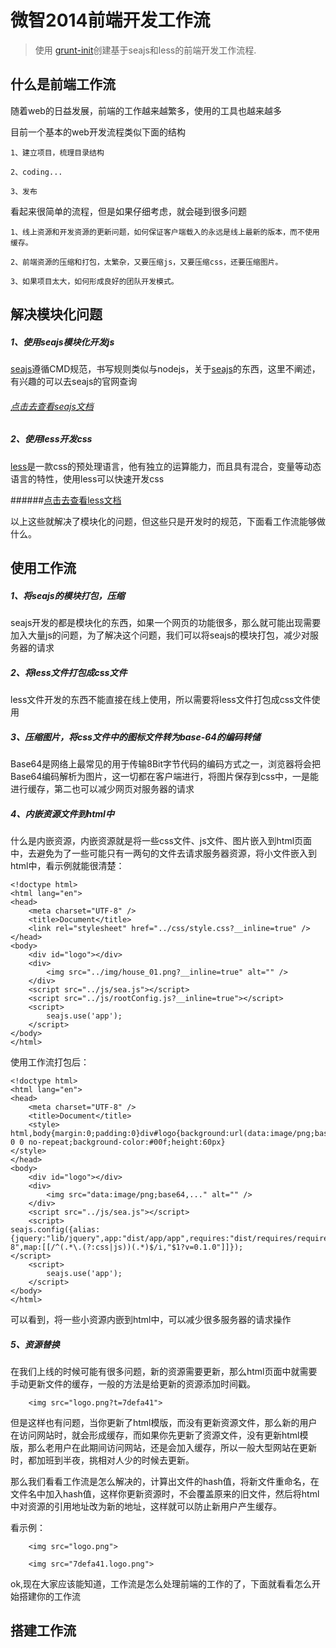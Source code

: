 # 微智2014前端开发工作流

> 使用 [grunt-init][]创建基于seajs和less的前端开发工作流程.

[grunt-init]: http://gruntjs.com/project-scaffolding

## 什么是前端工作流
随着web的日益发展，前端的工作越来越繁多，使用的工具也越来越多

目前一个基本的web开发流程类似下面的结构

```
1、建立项目，梳理目录结构

2、coding...

3、发布
```

看起来很简单的流程，但是如果仔细考虑，就会碰到很多问题

```
1、线上资源和开发资源的更新问题，如何保证客户端载入的永远是线上最新的版本，而不使用缓存。

2、前端资源的压缩和打包，太繁杂，又要压缩js，又要压缩css，还要压缩图片。

3、如果项目太大，如何形成良好的团队开发模式。
```

## 解决模块化问题

##### 1、使用seajs模块化开发js

[seajs][]遵循CMD规范，书写规则类似与nodejs，关于[seajs][]的东西，这里不阐述，有兴趣的可以去seajs的官网查询

###### [点击去查看seajs文档][] 

[seajs]: http://seajs.org/docs/
[点击去查看seajs文档]: http://seajs.org/docs/

##### 2、使用less开发css

[less][]是一款css的预处理语言，他有独立的运算能力，而且具有混合，变量等动态语言的特性，使用less可以快速开发css

######[点击去查看less文档][]

[less]:http://www.lesscss.net/
[点击去查看less文档]:http://www.lesscss.net/

以上这些就解决了模块化的问题，但这些只是开发时的规范，下面看工作流能够做什么。

## 使用工作流

##### 1、将seajs的模块打包，压缩

seajs开发的都是模块化的东西，如果一个网页的功能很多，那么就可能出现需要加入大量js的问题，为了解决这个问题，我们可以将seajs的模块打包，减少对服务器的请求

##### 2、将less文件打包成css文件

less文件开发的东西不能直接在线上使用，所以需要将less文件打包成css文件使用

##### 3、压缩图片，将css文件中的图标文件转为base-64的编码转储

Base64是网络上最常见的用于传输8Bit字节代码的编码方式之一，浏览器将会把Base64编码解析为图片，这一切都在客户端进行，将图片保存到css中，一是能进行缓存，第二也可以减少网页对服务器的请求

##### 4、内嵌资源文件到html中

什么是内嵌资源，内嵌资源就是将一些css文件、js文件、图片嵌入到html页面中，去避免为了一些可能只有一两句的文件去请求服务器资源，将小文件嵌入到html中，看示例就能很清楚：

```
<!doctype html>
<html lang="en">
<head>
	<meta charset="UTF-8" />
	<title>Document</title>
	<link rel="stylesheet" href="../css/style.css?__inline=true" />
</head>
<body>
	<div id="logo"></div>
	<div>
		<img src="../img/house_01.png?__inline=true" alt="" />
	</div>
	<script src="../js/sea.js"></script>
	<script src="../js/rootConfig.js?__inline=true"></script>
	<script>
		seajs.use('app');
	</script>
</body>
</html>
```

使用工作流打包后：

```
<!doctype html>
<html lang="en">
<head>
	<meta charset="UTF-8" />
	<title>Document</title>
	<style>
html,body{margin:0;padding:0}div#logo{background:url(data:image/png;base64,...) 0 0 no-repeat;background-color:#00f;height:60px}
</style>
</head>
<body>
	<div id="logo"></div>
	<div>
		<img src="data:image/png;base64,..." alt="" />
	</div>
	<script src="../js/sea.js"></script>
	<script>
seajs.config({alias:{jquery:"lib/jquery",app:"dist/app/app",requires:"dist/requires/requires",include:"dist/include/include",plugins:"dist/plugins/plugins"},charset:"utf-8",map:[[/^(.*\.(?:css|js))(.*)$/i,"$1?v=0.1.0"]]});
</script>
	<script>
		seajs.use('app');
	</script>
</body>
</html>
```

可以看到，将一些小资源内嵌到html中，可以减少很多服务器的请求操作

##### 5、资源替换

在我们上线的时候可能有很多问题，新的资源需要更新，那么html页面中就需要手动更新文件的缓存，一般的方法是给更新的资源添加时间戳。


```
	<img src="logo.png?t=7defa41">
```

但是这样也有问题，当你更新了html模版，而没有更新资源文件，那么新的用户在访问网站时，就会形成缓存，而如果你先更新了资源文件，没有更新html模版，那么老用户在此期间访问网站，还是会加入缓存，所以一般大型网站在更新时，都加班到半夜，挑相对人少的时候去更新。

那么我们看看工作流是怎么解决的，计算出文件的hash值，将新文件重命名，在文件名中加入hash值，这样你更新资源时，不会覆盖原来的旧文件，然后将html中对资源的引用地址改为新的地址，这样就可以防止新用户产生缓存。

看示例：

```
	<img src="logo.png">
```

```
	<img src="7defa41.logo.png">
```

ok,现在大家应该能知道，工作流是怎么处理前端的工作的了，下面就看看怎么开始搭建你的工作流

## 搭建工作流